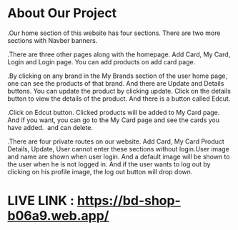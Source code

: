 # About Our Project 

.Our home section of this website has four sections.  There are two more sections with Navber banners.

.There are three other pages along with the homepage.  Add Card, My Card, Login and Login page.  You can add products on add card page.

.By clicking on any brand in the My Brands section of the user home page, one can see the products of that brand.  And there are Update and Details buttons.  You can update the product by clicking update.  Click on the details button to view the details of the product.  And there is a button called Edcut.

.Click on Edcut button.  Clicked products will be added to My Card page.  And if you want, you can go to the My Card page and see the cards you have added.  and can delete.

.There are four private routes on our website.  Add Card, My Card Product Details, Update, User cannot enter these sections without login.User image and name are shown when user login.  And a default image will be shown to the user when he is not logged in.  And if the user wants to log out by clicking on his profile image, the log out button will drop down.


# LIVE LINK : https://bd-shop-b06a9.web.app/



